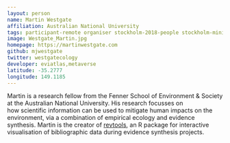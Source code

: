 ```yaml
---
layout: person
name: Martin Westgate
affiliation: Australian National University
tags: participant-remote organiser stockholm-2018-people stockholm-mini-2018-people canberra-2019-people stockholm-2018-organiser stockholm-mini-2018-remote canberra-2019-organiser
image: Westgate_Martin.jpg
homepage: https://martinwestgate.com
github: mjwestgate
twitter: westgatecology
developer: eviatlas,metaverse
latitude: -35.2777
longitude: 149.1185
---
```

Martin is a research fellow from the Fenner School of Environment & Society at the Australian National University. His research focusses on how scientific information can be used to mitigate human impacts on the environment, via a combination of empirical ecology and evidence synthesis. Martin is the creator of <a href="https://revtools.net" target="_blank" rel="noopener">revtools</a>, an R package for interactive visualisation of bibliographic data during evidence synthesis projects.